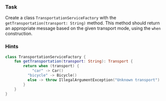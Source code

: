 ### Task

Create a class `TransportationServiceFactory` with the `getTransportation(transport: String)` method. 
This method should return an appropriate message based on the given transport mode, using the `when` construction.

### Hints

<div class="hint" title="Refactoring hint">

```kotlin
class TransportationServiceFactory { 
    fun getTransportation(transport: String): Transport { 
        return when (transport) {
            "car" -> Car()
          "bicycle" -> Bicycle()
          else -> throw IllegalArgumentException("Unknown transport") 
        } 
    }
}
```
</div>
